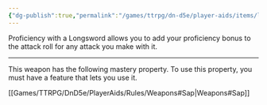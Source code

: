 ```yaml
---
{"dg-publish":true,"permalink":"/games/ttrpg/dn-d5e/player-aids/items/longsword/","tags":["TTRPG/DND/5e","damage","combat"],"noteIcon":""}
---
```



Proficiency with a Longsword allows you to add your proficiency bonus to the attack roll for any attack you make with it.

---

This weapon has the following mastery property. To use this property, you must have a feature that lets you use it.

[[Games/TTRPG/DnD5e/PlayerAids/Rules/Weapons#Sap\|Weapons#Sap]]